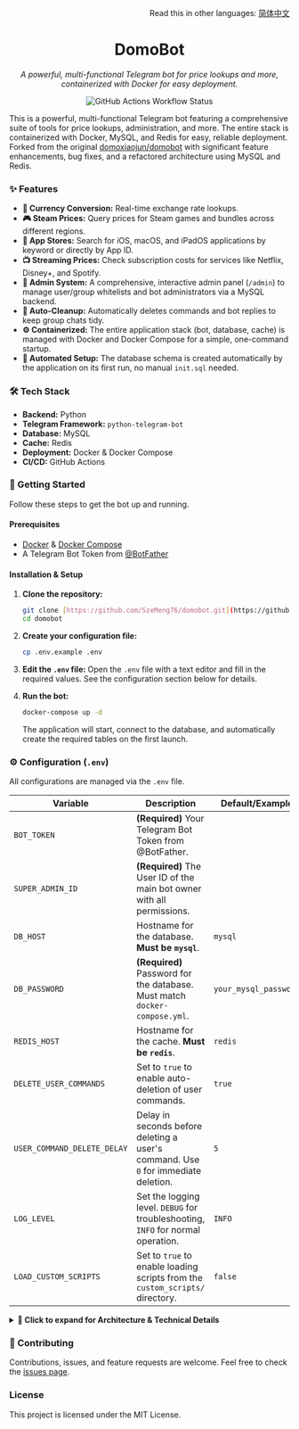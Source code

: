 <div align="right">

Read this in other languages: [简体中文](./README.zh-CN.md)

</div>

<div align="center">

# DomoBot
*A powerful, multi-functional Telegram bot for price lookups and more, containerized with Docker for easy deployment.*

</div>

<p align="center">
  <img src="https://github.com/SzeMeng76/domobot/actions/workflows/docker-publish.yml/badge.svg" alt="GitHub Actions Workflow Status" />
</p>

This is a powerful, multi-functional Telegram bot featuring a comprehensive suite of tools for price lookups, administration, and more. The entire stack is containerized with Docker, MySQL, and Redis for easy, reliable deployment. Forked from the original [domoxiaojun/domobot](https://github.com/domoxiaojun/domobot) with significant feature enhancements, bug fixes, and a refactored architecture using MySQL and Redis.

### ✨ Features

-   **💱 Currency Conversion:** Real-time exchange rate lookups.
-   **🎮 Steam Prices:** Query prices for Steam games and bundles across different regions.
-   **📱 App Stores:** Search for iOS, macOS, and iPadOS applications by keyword or directly by App ID.
-   **📺 Streaming Prices:** Check subscription costs for services like Netflix, Disney+, and Spotify.
-   **🔐 Admin System:** A comprehensive, interactive admin panel (`/admin`) to manage user/group whitelists and bot administrators via a MySQL backend.
-   **🧹 Auto-Cleanup:** Automatically deletes commands and bot replies to keep group chats tidy.
-   **⚙️ Containerized:** The entire application stack (bot, database, cache) is managed with Docker and Docker Compose for a simple, one-command startup.
-   **🚀 Automated Setup:** The database schema is created automatically by the application on its first run, no manual `init.sql` needed.

### 🛠️ Tech Stack

-   **Backend:** Python
-   **Telegram Framework:** `python-telegram-bot`
-   **Database:** MySQL
-   **Cache:** Redis
-   **Deployment:** Docker & Docker Compose
-   **CI/CD:** GitHub Actions

### 🚀 Getting Started

Follow these steps to get the bot up and running.

#### Prerequisites

-   [Docker](https://docs.docker.com/get-docker/) & [Docker Compose](https://docs.docker.com/compose/install/)
-   A Telegram Bot Token from [@BotFather](https://t.me/BotFather)

#### Installation & Setup

1.  **Clone the repository:**
    ```bash
    git clone [https://github.com/SzeMeng76/domobot.git](https://github.com/SzeMeng76/domobot.git)
    cd domobot
    ```

2.  **Create your configuration file:**
    ```bash
    cp .env.example .env
    ```

3.  **Edit the `.env` file:**
    Open the `.env` file with a text editor and fill in the required values. See the configuration section below for details.

4.  **Run the bot:**
    ```bash
    docker-compose up -d
    ```
    The application will start, connect to the database, and automatically create the required tables on the first launch.

### ⚙️ Configuration (`.env`)

All configurations are managed via the `.env` file.

| Variable                    | Description                                                                 | Default/Example         |
| --------------------------- | --------------------------------------------------------------------------- | ----------------------- |
| `BOT_TOKEN`                 | **(Required)** Your Telegram Bot Token from @BotFather.                     |                         |
| `SUPER_ADMIN_ID`            | **(Required)** The User ID of the main bot owner with all permissions.      |                         |
| `DB_HOST`                   | Hostname for the database. **Must be `mysql`**.                             | `mysql`                 |
| `DB_PASSWORD`               | **(Required)** Password for the database. Must match `docker-compose.yml`.  | `your_mysql_password`   |
| `REDIS_HOST`                | Hostname for the cache. **Must be `redis`**.                                | `redis`                 |
| `DELETE_USER_COMMANDS`      | Set to `true` to enable auto-deletion of user commands.                       | `true`                  |
| `USER_COMMAND_DELETE_DELAY` | Delay in seconds before deleting a user's command. Use `0` for immediate deletion. | `5`                     |
| `LOG_LEVEL`                 | Set the logging level. `DEBUG` for troubleshooting, `INFO` for normal operation. | `INFO`                  |
| `LOAD_CUSTOM_SCRIPTS`       | Set to `true` to enable loading scripts from the `custom_scripts/` directory. | `false`                 |

<details>
<summary><b>📖 Click to expand for Architecture & Technical Details</b></summary>

### 🛠️ Architecture Overview

#### Core Components
1.  **Main Application** (`main.py`): Handles async initialization, dependency injection, and lifecycle management.
2.  **Command Modules** (`commands/`): Each service (Steam, App Store, etc.) has its own module. Commands are registered via a factory pattern with permission control.
3.  **Utility Modules** (`utils/`):
    -   `config_manager.py`: Manages configuration from the `.env` file and `BotConfig` class.
    -   `redis_cache_manager.py`: Handles all caching operations with Redis.
    -   `mysql_user_manager.py`: Manages all database interactions for users and permissions.
    -   `task_scheduler.py`: Schedules recurring background tasks.
    -   `permissions.py`: Decorator-based permission checking system.
4.  **Data Storage:**
    -   **Redis:** Caching of API responses and scheduling of message deletion tasks.
    -   **MySQL:** Persistent storage for user data, permissions, and whitelists.

#### Database Schema
The schema is defined and initialized automatically from the application code. You can see the structure in `database/init.sql`.

#### Permissions System
1.  **Super Admin:** Defined by `SUPER_ADMIN_ID` in the `.env` file. Has all permissions.
2.  **Admin:** Stored in the `admin_permissions` table in MySQL.
3.  **Whitelisted User:** Required for private chats or group chats.

### ⚡ Performance Optimizations
-   **Caching:** Redis is used for high-frequency data to reduce API calls.
-   **Task Scheduling:** Background tasks like message deletion are handled by a Redis-based scheduler.
-   **Connection Pooling:** Both MySQL and Redis connections use pooling to efficiently manage connections.

</details>

### 🤝 Contributing

Contributions, issues, and feature requests are welcome. Feel free to check the [issues page](https://github.com/SzeMeng76/domobot/issues).

### License
This project is licensed under the MIT License.
